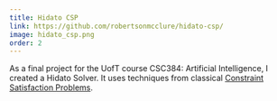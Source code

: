 ```yaml
---
title: Hidato CSP
link: https://github.com/robertsonmcclure/hidato-csp/
image: hidato_csp.png
order: 2
---
```


As a final project for the UofT course CSC384: Artificial Intelligence, I created a Hidato Solver. It uses techniques from classical [Constraint Satisfaction Problems](https://en.wikipedia.org/wiki/Constraint_satisfaction_problem).
